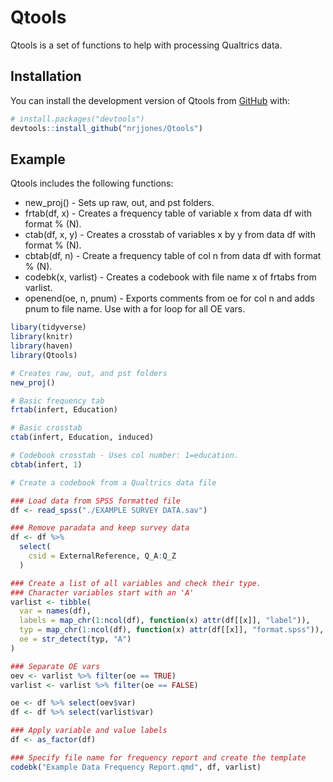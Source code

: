 
# Qtools

<!-- badges: start -->
<!-- badges: end -->

Qtools is a set of functions to help with processing Qualtrics data.  

## Installation

You can install the development version of Qtools from [GitHub](https://github.com/) with:

``` r
# install.packages("devtools")
devtools::install_github("nrjjones/Qtools")
```

## Example

Qtools includes the following functions: 

- new_proj() - Sets up raw, out, and pst folders.  
- frtab(df, x) - Creates a frequency table of variable x from data df with format % (N).  
- ctab(df, x, y) - Creates a crosstab of variables x by y from data df with format % (N).  
- cbtab(df, n) - Create a frequency table of col n from data df with format % (N).  
- codebk(x, varlist) - Creates a codebook with file name x of frtabs from varlist.  
- openend(oe, n, pnum) - Exports comments from oe for col n and adds pnum to file name.  Use with a for loop for all OE vars.  


``` r
libary(tidyverse)
library(knitr)
library(haven)
library(Qtools)

# Creates raw, out, and pst folders
new_proj()

# Basic frequency tab
frtab(infert, Education)

# Basic crosstab
ctab(infert, Education, induced)

# Codebook crosstab - Uses col number: 1=education.
cbtab(infert, 1)

# Create a codebook from a Qualtrics data file

### Load data from SPSS formatted file
df <- read_spss("./EXAMPLE SURVEY DATA.sav")

### Remove paradata and keep survey data
df <- df %>%
  select(
    csid = ExternalReference, Q_A:Q_Z
  )

### Create a list of all variables and check their type.
### Character variables start with an 'A'
varlist <- tibble(
  var = names(df),
  labels = map_chr(1:ncol(df), function(x) attr(df[[x]], "label")),
  typ = map_chr(1:ncol(df), function(x) attr(df[[x]], "format.spss")),
  oe = str_detect(typ, "A")
)

### Separate OE vars 
oev <- varlist %>% filter(oe == TRUE)
varlist <- varlist %>% filter(oe == FALSE)

oe <- df %>% select(oev$var)
df <- df %>% select(varlist$var)

### Apply variable and value labels
df <- as_factor(df)

### Specify file name for frequency report and create the template
codebk("Example Data Frequency Report.qmd", df, varlist)


```




